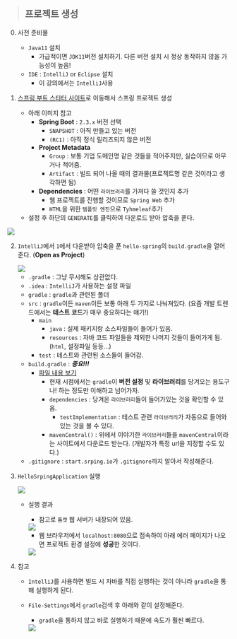 > ## 프로젝트 생성

0. 사전 준비물
    + `Java11` 설치 
        + 가급적이면 `JDK11`버전 설치하기. 다른 버전 설치 시 정상 동작하지 않을 가능성이 높음!
    + `IDE` : `IntelliJ` or `Eclipse` 설치
        + 이 강의에서는 `IntelliJ`사용

1. [스프링 부트 스타터 사이트](https://start.spring.io)로 이동해서 스프링 프로젝트 생성
    + 아래 이미지 참고
        + **Spring Boot** : `2.3.x` 버전 선택 
            + `SNAPSHOT` : 아직 만들고 있는 버전
            + `(RC1)` : 아직 정식 릴리즈되지 않은 버전
        + **Project Metadata**
            + `Group` : 보통 기업 도메인명 같은 것들을 적어주지만, 실습이므로 아무거나 적어줌.
            + `Artifact` : 빌드 되어 나올 때의 결과물(프로젝트명 같은 것이라고 생각하면 됨)
        + **Dependencies** : 어떤 `라이브러리`를 가져다 쓸 것인지 추가
            + 웹 프로젝트를 진행할 것이므로 `Spring Web` 추가
            + `HTML`을 위한 `템플릿 엔진`으로 `Tyhmeleaf`추가
    + 설정 후 하단의 `GENERATE`를 클릭하여 다운로드 받아 압축을 푼다.

<img src="https://github.com/journeytorainbow/spring_boot_study/blob/master/%ED%94%84%EB%A1%9C%EC%A0%9D%ED%8A%B8_%ED%99%98%EA%B2%BD%EC%84%A4%EC%A0%95/img/img_1.JPG?raw=true">

2. `IntelliJ`에서 `1`에서 다운받아 압축을 푼 `hello-spring`의 `build.gradle`을 열어준다. (**Open as Project**)

    <img src="https://github.com/journeytorainbow/spring_boot_study/blob/master/%ED%94%84%EB%A1%9C%EC%A0%9D%ED%8A%B8_%ED%99%98%EA%B2%BD%EC%84%A4%EC%A0%95/img/img_2.JPG?raw=true">

    + `.gradle` : 그냥 무시해도 상관없다.
    + `.idea` : `IntelliJ`가 사용하는 설정 파일
    + `gradle` : `gradle`과 관련된 폴더
    + `src` : `gradle`이든 `maven`이든 보통 아래 두 가지로 나눠져있다. (요즘 개발 트렌드에서는 **테스트 코드**가 매우 중요하다는 얘기!)
        + `main`
            + `java` : 실제 패키지랑 소스파일들이 들어가 있음.
            + `resources` : 자바 코드 파일들을 제외한 나머지 것들이 들어가게 됨. (`html`, 설정파일 등등...)
        + `test` : 테스트와 관련된 소스들이 들어감.
    + `build.gradle` : ***중요!!!*** 
        + [파일 내용 보기](https://github.com/journeytorainbow/spring_boot_study/blob/master/hello-spring/build.gradle)
            + 현재 시점에서는 `gradle`이 **버전 설정** 및 **라이브러리**를 당겨오는 용도구나! 하는 정도만 이해하고 넘어가자.
            + `dependencies` : 당겨온 `라이브러리`들이 들어가있는 것을 확인할 수 있음. 
                + `testImplementation` : 테스트 관련 `라이브러리`가 자동으로 들어와있는 것을 볼 수 있다.
            + `mavenCentral()` : 위에서 이야기한 `라이브러리`들을 `mavenCentral`이라는 사이트에서 다운로드 받는다. (개발자가 특정 url을 지정할 수도 있다.)
    + `.gitignore` : `start.srping.io`가 `.gitignore`까지 알아서 작성해준다.

3. `HelloSrpingApplication` 실행

    <img src="https://github.com/journeytorainbow/spring_boot_study/blob/master/%ED%94%84%EB%A1%9C%EC%A0%9D%ED%8A%B8_%ED%99%98%EA%B2%BD%EC%84%A4%EC%A0%95/img/img_3.JPG?raw=true">
    
    + 실행 결과
        + 참고로 `톰캣` 웹 서버가 내장되어 있음.  
        <img src="https://github.com/journeytorainbow/spring_boot_study/blob/master/%ED%94%84%EB%A1%9C%EC%A0%9D%ED%8A%B8_%ED%99%98%EA%B2%BD%EC%84%A4%EC%A0%95/img/img_4.JPG?raw=true">

        + 웹 브라우저에서 `localhost:8080`으로 접속하여 아래 에러 페이지가 나오면 프로젝트 환경 설정에 **성공**한 것이다.

        <img src="https://github.com/journeytorainbow/spring_boot_study/blob/master/%ED%94%84%EB%A1%9C%EC%A0%9D%ED%8A%B8_%ED%99%98%EA%B2%BD%EC%84%A4%EC%A0%95/img/img_5.JPG?raw=true">

4. 참고
    + `IntelliJ`를 사용하면 빌드 시 자바를 직접 실행하는 것이 아니라 `gradle`을 통해 실행하게 된다.
    + `File-Settings`에서 `gradle`검색 후 아래와 같이 설정해준다. 
        + `gradle`을 통하지 않고 바로 실행하기 때문에 속도가 훨씬 빠르다.

        <img src="https://github.com/journeytorainbow/spring_boot_study/blob/master/%ED%94%84%EB%A1%9C%EC%A0%9D%ED%8A%B8_%ED%99%98%EA%B2%BD%EC%84%A4%EC%A0%95/img/img_6.JPG?raw=true">